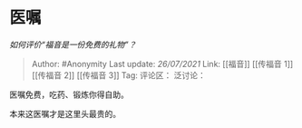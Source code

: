# 医嘱
*如何评价“福音是一份免费的礼物”？*

> Author: #Anonymity
> Last update: *26/07/2021*
> Link: [[福音]] [[传福音 1]] [[传福音 2]] [[传福音 3]]
> Tag:
> 评论区：
> 泛讨论：

医嘱免费，吃药、锻炼你得自助。

本来这医嘱才是这里头最贵的。
